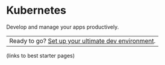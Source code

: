# Kubernetes

Develop and manage your apps productively.

|   |
|---|
|Ready to go? [Set up your ultimate dev environment](quick-start).|


(links to best starter pages)